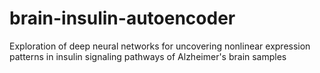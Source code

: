 # brain-insulin-autoencoder
Exploration of deep neural networks for uncovering nonlinear expression patterns in insulin signaling pathways of Alzheimer's brain samples
